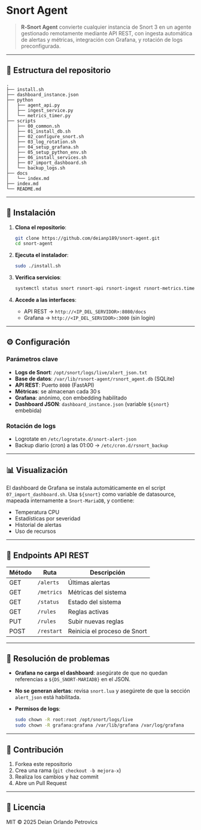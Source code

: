 # Snort Agent

> **R‑Snort Agent** convierte cualquier instancia de Snort 3 en un agente gestionado remotamente mediante API REST, con ingesta automática de alertas y métricas, integración con Grafana, y rotación de logs preconfigurada.

---

## 📂 Estructura del repositorio

```text
.
├── install.sh
├── dashboard_instance.json
├── python
│   ├── agent_api.py
│   ├── ingest_service.py
│   └── metrics_timer.py
├── scripts
│   ├── 00_common.sh
│   ├── 01_install_db.sh
│   ├── 02_configure_snort.sh
│   ├── 03_log_rotation.sh
│   ├── 04_setup_grafana.sh
│   ├── 05_setup_python_env.sh
│   ├── 06_install_services.sh
│   ├── 07_import_dashboard.sh
│   └── backup_logs.sh
├── docs
│   └── index.md
├── index.md
└── README.md
```

---

## 🚀 Instalación

1. **Clona el repositorio**:

   ```bash
   git clone https://github.com/deianp189/snort-agent.git
   cd snort-agent
   ```

2. **Ejecuta el instalador**:

   ```bash
   sudo ./install.sh
   ```

3. **Verifica servicios**:

   ```bash
   systemctl status snort rsnort-api rsnort-ingest rsnort-metrics.timer grafana-server
   ```

4. **Accede a las interfaces**:

   * API REST → `http://<IP_DEL_SERVIDOR>:8080/docs`
   * Grafana → `http://<IP_DEL_SERVIDOR>:3000` (sin login)

---

## ⚙️ Configuración

### Parámetros clave

* **Logs de Snort**: `/opt/snort/logs/live/alert_json.txt`
* **Base de datos**: `/var/lib/rsnort-agent/rsnort_agent.db` (SQLite)
* **API REST**: Puerto `8080` (FastAPI)
* **Métricas**: se almacenan cada 30 s
* **Grafana**: anónimo, con embedding habilitado
* **Dashboard JSON**: `dashboard_instance.json` (variable `${snort}` embebida)

### Rotación de logs

* Logrotate en `/etc/logrotate.d/snort-alert-json`
* Backup diario (cron) a las 01:00 → `/etc/cron.d/rsnort_backup`

---

## 📊 Visualización

El dashboard de Grafana se instala automáticamente en el script `07_import_dashboard.sh`.
Usa `${snort}` como variable de datasource, mapeada internamente a `Snort-MariaDB`, y contiene:

* Temperatura CPU
* Estadísticas por severidad
* Historial de alertas
* Uso de recursos

---

## 📖 Endpoints API REST

| Método | Ruta       | Descripción                  |
| ------ | ---------- | ---------------------------- |
| GET    | `/alerts`  | Últimas alertas              |
| GET    | `/metrics` | Métricas del sistema         |
| GET    | `/status`  | Estado del sistema           |
| GET    | `/rules`   | Reglas activas               |
| PUT    | `/rules`   | Subir nuevas reglas          |
| POST   | `/restart` | Reinicia el proceso de Snort |

---

## 🔎 Resolución de problemas

* **Grafana no carga el dashboard**: asegúrate de que no quedan referencias a `${DS_SNORT-MARIADB}` en el JSON.
* **No se generan alertas**: revisa `snort.lua` y asegúrete de que la sección `alert_json` está habilitada.
* **Permisos de logs**:

  ```bash
  sudo chown -R root:root /opt/snort/logs/live
  sudo chown -R grafana:grafana /var/lib/grafana /var/log/grafana
  ```

---

## 🤝 Contribución

1. Forkea este repositorio
2. Crea una rama (`git checkout -b mejora-x`)
3. Realiza los cambios y haz commit
4. Abre un Pull Request

---

## 📝 Licencia

MIT © 2025 Deian Orlando Petrovics
